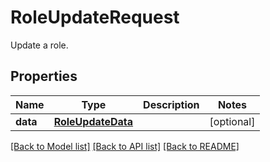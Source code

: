 # RoleUpdateRequest

Update a role.
## Properties
Name | Type | Description | Notes
------------ | ------------- | ------------- | -------------
**data** | [**RoleUpdateData**](RoleUpdateData.md) |  | [optional] 

[[Back to Model list]](README.md#documentation-for-models) [[Back to API list]](README.md#documentation-for-api-endpoints) [[Back to README]](README.md)


